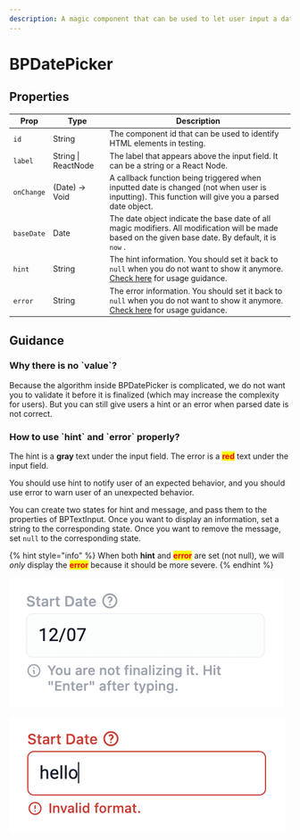 ```yaml
---
description: A magic component that can be used to let user input a date.
---
```


# BPDatePicker

## Properties

| Prop       | Type                | Description                                                                                                                                                                            |
| ---------- | ------------------- | -------------------------------------------------------------------------------------------------------------------------------------------------------------------------------------- |
| `id`       | String              | The component id that can be used to identify HTML elements in testing.                                                                                                                |
| `label`    | String \| ReactNode | The label that appears above the input field. It can be a string or a React Node.                                                                                                      |
| `onChange` | (Date) -> Void      | A callback function being triggered when inputted date is changed (not when user is inputting). This function will give you a parsed date object.                                      |
| `baseDate` | Date                | The date object indicate the base date of all magic modifiers. All modification will be made based on the given base date. By default, it is `now` .                                   |
| `hint`     | String              | The hint information. You should set it back to `null` when you do not want to show it anymore. [Check here](bptextinput-1.md#how-to-use-hint-and-error-properly) for usage guidance.  |
| `error`    | String              | The error information. You should set it back to `null` when you do not want to show it anymore. [Check here](bptextinput-1.md#how-to-use-hint-and-error-properly) for usage guidance. |

## Guidance

### Why there is no \`value\`?

Because the algorithm inside BPDatePicker is complicated, we do not want you to validate it before it is finalized (which may increase the complexity for users). But you can still give users a hint or an error when parsed date is not correct.

### How to use \`hint\` and \`error\` properly?

The hint is a **gray** text under the input field. The error is a <mark style="color:red;">**red**</mark> text under the input field.

You should use hint to notify user of an expected behavior, and you should use error to warn user of an unexpected behavior.

You can create two states for hint and message, and pass them to the properties of BPTextInput. Once you want to display an information, set a string to the corresponding state. Once you want to remove the message, set `null` to the corresponding state.

{% hint style="info" %}
When both **hint** and <mark style="color:red;">**error**</mark> are set (not null), we will _only_ display the <mark style="color:red;">**error**</mark> because it should be more severe.
{% endhint %}

![Hint Message](<../.gitbook/assets/Screen Shot 2022-04-18 at 4.27.27 PM.png>)

![Error Message](<../.gitbook/assets/Screen Shot 2022-04-18 at 4.26.42 PM.png>)



